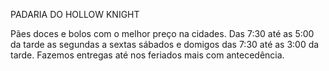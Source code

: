 PADARIA DO HOLLOW KNIGHT

Pães doces e bolos com o melhor preço na cidades.
Das 7:30 até as 5:00 da tarde as segundas a sextas sábados e domigos das 7:30 até as 3:00 da tarde.
Fazemos entregas até nos feriados mais com antecedência.